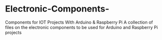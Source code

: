 # Electronic-Components-
Components for IOT Projects With Arduino &amp; Raspberry Pi
A collection of files on the electronic components to be used for Arduino and Raspberry Pi projects
